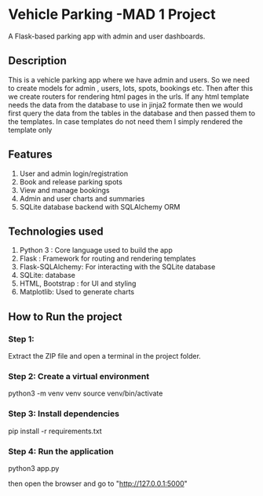# Vehicle Parking -MAD 1 Project
A Flask-based parking app with admin and user dashboards.

## Description
This is a vehicle parking app where we have admin and users. So we need to create models for admin , users, lots, spots, bookings etc. Then after this we create routers for rendering html pages in the urls. If any html template needs the data from the database to use in jinja2 formate then we would first query the data from the tables in the database and then passed them to the templates. In case templates do not need them I simply rendered the template only


## Features
1. User and admin login/registration
2. Book and release parking spots
3. View and manage bookings
4. Admin and user charts and summaries
5. SQLite database backend with SQLAlchemy ORM


## Technologies used
1. Python 3 : Core language used to build the app
2. Flask : Framework for routing and rendering templates
3. Flask-SQLAlchemy: For interacting with the SQLite database
4. SQLite: database
5. HTML, Bootstrap : for UI and styling
6. Matplotlib: Used to generate charts

## How to Run the project

### Step 1: 
Extract the ZIP file and open a terminal in the project folder.

### Step 2: Create a virtual environment
python3 -m venv venv
source venv/bin/activate

### Step 3: Install dependencies
pip install -r requirements.txt

### Step 4: Run the application
python3 app.py


then open the browser and go to "http://127.0.0.1:5000"


